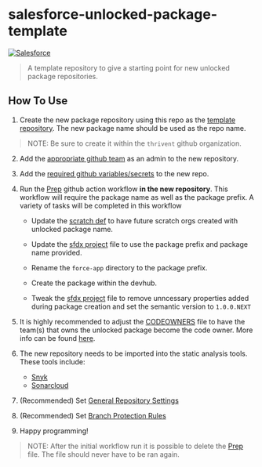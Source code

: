# salesforce-unlocked-package-template

[![Salesforce](https://img.shields.io/badge/salesforce-%230097D8?&style=for-the-badge&logo=salesforce&logoColor=white&Color=white)](https://img.shields.io)

> A template repository to give a starting point for new unlocked package repositories.

## How To Use

1. Create the new package repository using this repo as the [template repository](https://docs.github.com/en/enterprise-server@3.8/repositories/creating-and-managing-repositories/creating-a-repository-from-a-template). The new package name should be used as the repo name.

> NOTE: Be sure to create it within the `thrivent` github organization.

2. Add the [appropriate github team](https://docs.github.com/en/repositories/managing-your-repositorys-settings-and-features/managing-repository-settings/managing-teams-and-people-with-access-to-your-repository) as an admin to the new repository.

3. Add the [required github variables/secrets](https://thrivent.atlassian.net/wiki/x/z4CmIQ) to the new repo.

4. Run the [Prep](./.github/workflows/prep-repo.yml) github action workflow **in the new repository**. This workflow will require the package name as well as the package prefix. A variety of tasks will be completed in this workflow

    - Update the [scratch def](./config/project-scratch-def.json) to have future scratch orgs created with unlocked package name.

    - Update the [sfdx project](./sfdx-project.json) file to use the package prefix and package name provided.

    - Rename the `force-app` directory to the package prefix.

    - Create the package within the devhub.

    - Tweak the [sfdx project](./sfdx-project.json) file to remove unncessary properties added during package creation and set the semantic version to `1.0.0.NEXT`

5. It is highly recommended to adjust the [CODEOWNERS](./.github/CODEOWNERS) file to have the team(s) that owns the unlocked package become the code owner. More info can be found [here](https://docs.github.com/en/repositories/managing-your-repositorys-settings-and-features/customizing-your-repository/about-code-owners).

6. The new repository needs to be imported into the static analysis tools. These tools include:

   -   [Snyk](https://thrivent.atlassian.net/wiki/x/f4BrHQ)
   -   [Sonarcloud](https://thrivent.atlassian.net/wiki/x/MoobF)
  
7. (Recommended) Set [General Repository Settings](https://thrivent.atlassian.net/wiki/x/5QhFH)

8. (Recommended) Set [Branch Protection Rules](https://thrivent.atlassian.net/wiki/x/wYhRH) 

9. Happy programming!

> NOTE: After the initial workflow run it is possible to delete the [Prep](./.github/workflows/prep-repo.yml) file. The file should never have to be ran again.

